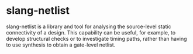 slang-netlist
=============

slang-netlist is a library and tool for analysing the source-level static
connectivity of a design. This capability can be useful, for example, to
develop structural checks or to investigate timing paths, rather than having to
use synthesis to obtain a gate-level netlist.

